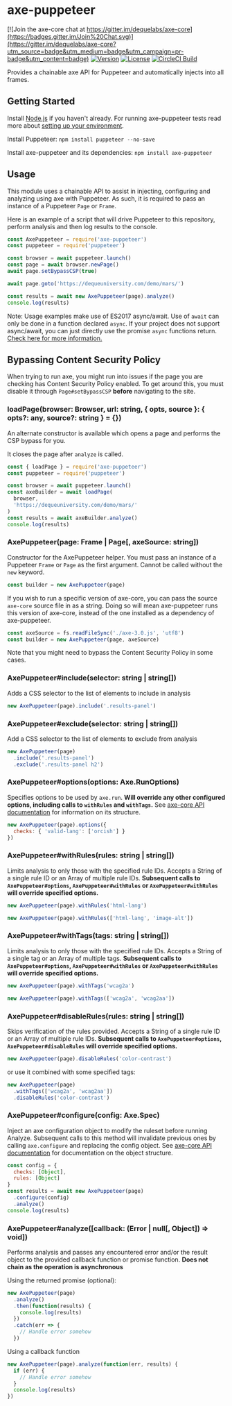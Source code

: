 # axe-puppeteer

[![Join the axe-core chat at https://gitter.im/dequelabs/axe-core](https://badges.gitter.im/Join%20Chat.svg)](https://gitter.im/dequelabs/axe-core?utm_source=badge&utm_medium=badge&utm_campaign=pr-badge&utm_content=badge)
[![Version](https://img.shields.io/npm/v/axe-puppeteer.svg)](https://www.npmjs.com/package/axe-puppeteer)
[![License](https://img.shields.io/npm/l/axe-puppeteer.svg)](LICENSE)
[![CircleCI Build](https://circleci.com/gh/dequelabs/axe-puppeteer/tree/master.svg?style=svg)](https://circleci.com/gh/dequelabs/axe-puppeteer/tree/master)

Provides a chainable axe API for Puppeteer and automatically injects into all frames.

## Getting Started

Install [Node.js](https://docs.npmjs.com/getting-started/installing-node) if you haven't already. For running axe-puppeteer tests read more about [setting up your environment](CONTRIBUTING.md).

Install Puppeteer: `npm install puppeteer --no-save`

Install axe-puppeteer and its dependencies: `npm install axe-puppeteer`

## Usage

This module uses a chainable API to assist in injecting, configuring and analyzing using axe with Puppeteer. As such, it is required to pass an instance of a Puppeteer `Page` or `Frame`.

Here is an example of a script that will drive Puppeteer to this repository, perform analysis and then log results to the console.

```js
const AxePuppeteer = require('axe-puppeteer')
const puppeteer = require('puppeteer')

const browser = await puppeteer.launch()
const page = await browser.newPage()
await page.setBypassCSP(true)

await page.goto('https://dequeuniversity.com/demo/mars/')

const results = await new AxePuppeteer(page).analyze()
console.log(results)
```

Note: Usage examples make use of ES2017 async/await. Use of `await` can only be done in a function
declared `async`. If your project does not support async/await, you can just directly use the promise
`async` functions return. [Check here for more
information.](https://developer.mozilla.org/en-US/docs/Web/JavaScript/Reference/Statements/async_function)

## Bypassing Content Security Policy

When trying to run axe, you might run into issues if the page you are checking has Content Security Policy enabled. To get around this, you must disable it through `Page#setBypassCSP` **before** navigating to the site.

### loadPage(browser: Browser, url: string, { opts, source }: { opts?: any, source?: string } = {})

An alternate constructor is available which opens a page and performs the CSP bypass for you.

It closes the page after `analyze` is called.

```js
const { loadPage } = require('axe-puppeteer')
const puppeteer = require('puppeteer')

const browser = await puppeteer.launch()
const axeBuilder = await loadPage(
  browser,
  'https://dequeuniversity.com/demo/mars/'
)
const results = await axeBuilder.analyze()
console.log(results)
```

### AxePuppeteer(page: Frame | Page[, axeSource: string])

Constructor for the AxePuppeteer helper.
You must pass an instance of a Puppeteer `Frame` or `Page` as the first argument. Cannot be called without the `new` keyword.

```js
const builder = new AxePuppeteer(page)
```

If you wish to run a specific version of axe-core, you can pass the source `axe-core` source file in as a string. Doing so will mean axe-puppeteer runs this version of axe-core, instead of the one installed as a dependency of axe-puppeteer.

```js
const axeSource = fs.readFileSync('./axe-3.0.js', 'utf8')
const builder = new AxePuppeteer(page, axeSource)
```

Note that you might need to bypass the Content Security Policy in some cases.

### AxePuppeteer#include(selector: string | string[])

Adds a CSS selector to the list of elements to include in analysis

```js
new AxePuppeteer(page).include('.results-panel')
```

### AxePuppeteer#exclude(selector: string | string[])

Add a CSS selector to the list of elements to exclude from analysis

```js
new AxePuppeteer(page)
  .include('.results-panel')
  .exclude('.results-panel h2')
```

### AxePuppeteer#options(options: Axe.RunOptions)

Specifies options to be used by `axe.run`. **Will override any other configured options, including calls to `withRules` and `withTags`.**
See [axe-core API documentation](https://github.com/dequelabs/axe-core/blob/master/doc/API.md)
for information on its structure.

```js
new AxePuppeteer(page).options({
  checks: { 'valid-lang': ['orcish'] }
})
```

### AxePuppeteer#withRules(rules: string | string[])

Limits analysis to only those with the specified rule IDs. Accepts a String of a single rule ID or an Array of multiple rule IDs. **Subsequent calls to `AxePuppeteer#options`, `AxePuppeteer#withRules` or `AxePuppeteer#withRules` will override specified options.**

```js
new AxePuppeteer(page).withRules('html-lang')
```

```js
new AxePuppeteer(page).withRules(['html-lang', 'image-alt'])
```

### AxePuppeteer#withTags(tags: string | string[])

Limits analysis to only those with the specified rule IDs. Accepts a String of a single tag or an Array of multiple tags. **Subsequent calls to `AxePuppeteer#options`, `AxePuppeteer#withRules` or `AxePuppeteer#withRules` will override specified options.**

```js
new AxePuppeteer(page).withTags('wcag2a')
```

```js
new AxePuppeteer(page).withTags(['wcag2a', 'wcag2aa'])
```

### AxePuppeteer#disableRules(rules: string | string[])

Skips verification of the rules provided. Accepts a String of a single rule ID or an Array of multiple rule IDs. **Subsequent calls to `AxePuppeteer#options`, `AxePuppeteer#disableRules` will override specified options.**

```js
new AxePuppeteer(page).disableRules('color-contrast')
```

or use it combined with some specified tags:

```js
new AxePuppeteer(page)
  .withTags(['wcag2a', 'wcag2aa'])
  .disableRules('color-contrast')
```

### AxePuppeteer#configure(config: Axe.Spec)

Inject an axe configuration object to modify the ruleset before running Analyze. Subsequent calls to this method will invalidate previous ones by calling `axe.configure` and replacing the config object. See [axe-core API documentation](https://github.com/dequelabs/axe-core/blob/master/doc/API.md#api-name-axeconfigure) for documentation on the object structure.

```js
const config = {
  checks: [Object],
  rules: [Object]
}
const results = await new AxePuppeteer(page)
  .configure(config)
  .analyze()
console.log(results)
```

### AxePuppeteer#analyze([callback: (Error | null[, Object]) => void])

Performs analysis and passes any encountered error and/or the result object to the provided callback function or promise function. **Does not chain as the operation is asynchronous**

Using the returned promise (optional):

```js
new AxePuppeteer(page)
  .analyze()
  .then(function(results) {
    console.log(results)
  })
  .catch(err => {
    // Handle error somehow
  })
```

Using a callback function

```js
new AxePuppeteer(page).analyze(function(err, results) {
  if (err) {
    // Handle error somehow
  }
  console.log(results)
})
```
